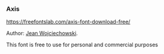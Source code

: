 ### Axis

https://freefontslab.com/axis-font-download-free/

Author: [Jean Wojciechowski](https://www.behance.net/jeanwoj). 

This font is free to use for personal and commercial purposes
